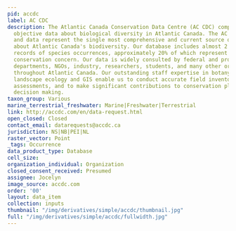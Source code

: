 ```yaml
---
pid: accdc
label: AC CDC
description: The Atlantic Canada Conservation Data Centre (AC CDC) compiles and provides
  objective data about biological diversity in Atlantic Canada. The AC CDC's expertise
  and data represent the single most comprehensive and current source of information
  about Atlantic Canada's biodiversity. Our database includes almost 2 million geo-located
  records of species occurrences, approximately 20% of which represent species of
  conservation concern. Our data is widely consulted by federal and provincial government
  departments, NGOs, industry, researchers, students, and many other organizations
  throughout Atlantic Canada. Our outstanding staff expertise in botany, zoology,
  landscape ecology and GIS enable us to conduct accurate field inventories and status
  assessments, and to make significant contributions to conservation planning and
  decision making.
taxon_group: Various
marine_terrestrial_freshwater: Marine|Freshwater|Terrestrial
link: http://accdc.com/en/data-request.html
open_closed: Closed
contact_email: datarequests@accdc.ca
jurisdiction: NS|NB|PEI|NL
raster_vector: Point
_tags: Occurrence
data_product_type: Database
cell_size: 
organization_individual: Organization
closed_consent_received: Presumed
assignee: Jocelyn
image_source: accdc.com
order: '00'
layout: data_item
collection: inputs
thumbnail: "/img/derivatives/simple/accdc/thumbnail.jpg"
full: "/img/derivatives/simple/accdc/fullwidth.jpg"
---
```

